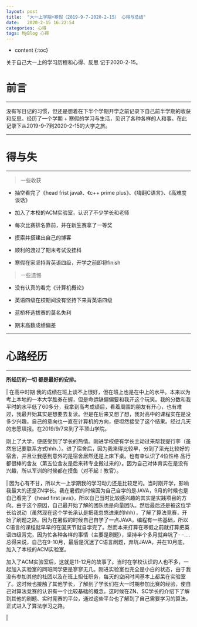 ```yaml
---
layout: post
title:  "大一上学期+寒假（2019-9-7-2020-2-15） 心得与总结"
date:   2020-2-15 16:22:54
categories: 心得
tags: MyBlog 心得
---
```


* content
{:toc}

关于自己大一上的学习历程和心得、反思 记于2020-2-15。






# 前言

---

没有写日记的习惯，但还是想着在下半个学期开学之前记录下自己前半学期的收获和反思。经历了一个学期 + 寒假的学习与生活，见识了各种各样的人和事。在此记录下从2019-9-7到2020-2-15的大学之旅。

---

# 得与失

---

> 一些收获

* 抽空看完了《head frist java》、《c++ prime plus》、《嗨翻C语言》、《高难度谈话》

* 加入了本校的ACM实验室，认识了不少学长和老师

* 每次比赛排名靠前，并在新生赛拿了一等奖

* 摸索并搭建出自己的博客

* 顺利的渡过了期末考试没挂科

* 寒假在家坚持背英语四级，开学之前即将finish

> 一些遗憾

* 没有认真的看完《计算机概论》

* 英语四级在校期间没有坚持下来背英语四级

* 蓝桥杯选拔赛的莫名失利

* 期末高数成绩偏差

---

# 心路经历

---

**所经历的一切 都是最好的安排。**

| 在高中时期 我的成绩在班上谈不上很好，但在班上也是在中上的水平。本来以为考上本地的一本大学胜券在握，但是命运缺偏偏要和我开这个玩笑。我的分数和我平时的水平低了60多分，我拿到高考成绩后，看着周围的朋友有开心，也有难过，我最开始其实是想要去复读。但是在后来又想了想，我对高中的课程实在是没多少兴趣，自己的意向也一直在计算机的方向，便坦然接受了这个结果。经过几天的志愿填报。在2019/9/7来到了平顶山学院。

刚上了大学，便感受到了学长的热情。刚进学校便有学长主动过来帮我提行李（虽然忘记要联系方式hhh、）。进了宿舍后，因为我来得比较早，分到了采光比较好的宿舍，并且让我感到意外的是宿舍居然还是上床下桌。也有幸认识了4位性格 品行都很棒的舍友（第五位舍友是后来转专业搬过来的）。因为自己对体育实在是没有兴趣，所以军训的时候都在摸鱼（对不起！教官）。

| 因为心有不甘，所以大一上学期我的学习动力还是比较足的。当时刚开学，影响我最大的还是ZN学长。我在暑假的时候因为自己自学的是JAVA，9月的时候也是自己看完了《head first java》，所以自己当时比较感兴趣的其实是实践项目的方向。由于这个原因，自己最开始了解的团队也是向量团队。然后最后还是被这位学长给说动（虽然现在这个学长承认是把我忽悠进来的hhh），了解了算法竞赛，开始了刷题之路。因为在暑假的时候自己自学了一点JAVA，编程有一些基础，所以C语言的课程就早早的在国庆节就自学完了。然而本来打算在寒假之前就打算把英语四级背完，因为忙各种各样的事情（主要是刷题），坚持半个多月就弃坑了- -....总得来说，自己在9-10月，最后是沉迷了C语言刷题，弃坑JAVA，并在10月底，加入了本校的ACM实验室。

加入了ACM实验室后，这就是11-12月的故事了。当时在学校认识的人也不多，一起加入实验室的同班同学更是寥寥无几。刚进实验室也完全是小白的状态，由于我没有参加其他的社团以及在班上担任职务，每天的空闲时间基本上都呆在实验室了。这时候也接触了其他学长，了解到了学长们在大一时期参加比赛的经验，使自己对算法竞赛的认识有一个比较基础的概念。这时候在ZN、SC学长的介绍下了解到其他的刷题、实时竞赛的平台，通过这些平台也了解到了自己需要学习的算法，正式进入了算法学习之路。

| 
